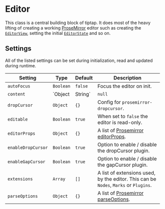 # Editor

This class is a central building block of tiptap. It does most of the heavy lifting of creating a working  [ProseMirror](https://ProseMirror.net/) editor such as creating the [`EditorView`](https://ProseMirror.net/docs/ref/#view.EditorView), setting the initial [`EditorState`](https://ProseMirror.net/docs/ref/#state.Editor_State) and so on.

## Settings
All of the listed settings can be set during initialization, read and updated during runtime.

| Setting            | Type            | Default | Description                                                                                                                                    |
| ------------------ | --------------- | ------- | ---------------------------------------------------------------------------------------------------------------------------------------------- |
| `autoFocus`        | `Boolean`       | `false` | Focus the editor on init.                                                                                                                      |
| `content`          | `Object|String` | `null`  | The editor state object used by Prosemirror. You can also pass HTML to the `content` slot. When used both, the `content` slot will be ignored. |
| `dropCursor`       | `Object`        | `{}`    | Config for `prosemirror-dropcursor`.                                                                                                           |
| `editable`         | `Boolean`       | `true`  | When set to `false` the editor is read-only.                                                                                                   |
| `editorProps`      | `Object`        | `{}`    | A list of [Prosemirror editorProps](https://prosemirror.net/docs/ref/#view.EditorProps).                                                       |
| `enableDropCursor` | `Boolean`       | `true`  | Option to enable / disable the dropCursor plugin.                                                                                              |
| `enableGapCursor`  | `Boolean`       | `true`  | Option to enable / disable the gapCursor plugin.                                                                                               |
| `extensions`       | `Array`         | `[]`    | A list of extensions used, by the editor. This can be `Nodes`, `Marks` or `Plugins`.                                                           |
| `parseOptions`     | `Object`        | `{}`    | A list of [Prosemirror parseOptions](https://prosemirror.net/docs/ref/#model.ParseOptions).                                                    |
